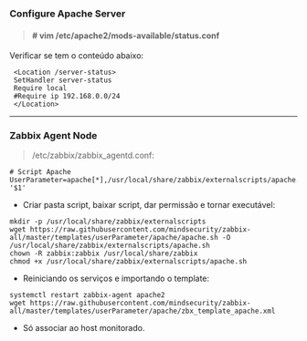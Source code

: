 ### Configure Apache Server
> #### # vim /etc/apache2/mods-available/status.conf
Verificar se tem o conteúdo abaixo:
```
 <Location /server-status>
 SetHandler server-status
 Require local
 #Require ip 192.168.0.0/24
 </Location>
```
---
### Zabbix Agent Node
> /etc/zabbix/zabbix_agentd.conf:
```
# Script Apache
UserParameter=apache[*],/usr/local/share/zabbix/externalscripts/apache.sh '$1'
```
* Criar pasta script, baixar script, dar permissão e tornar executável:
```
mkdir -p /usr/local/share/zabbix/externalscripts
wget https://raw.githubusercontent.com/mindsecurity/zabbix-all/master/templates/userParameter/apache/apache.sh -O /usr/local/share/zabbix/externalscripts/apache.sh
chown -R zabbix:zabbix /usr/local/share/zabbix
chmod +x /usr/local/share/zabbix/externalscripts/apache.sh
```
* Reiniciando os serviços e importando o template:
```
systemctl restart zabbix-agent apache2
wget https://raw.githubusercontent.com/mindsecurity/zabbix-all/master/templates/userParameter/apache/zbx_template_apache.xml
```
* Só associar ao host monitorado.
